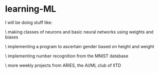 # learning-ML
I will be doing stuff like:  

\\              making classes of neurons and basic neural networks using weights and biases  

\\              implementing a program to ascertain gender based on height and weight  

\\              implementing number recognition from the MNIST database  

\\              more weekly projects from ARIES, the AI/ML club of IITD
